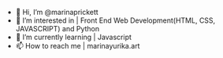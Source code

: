 - 👋 Hi, I’m @marinaprickett
- 👀 I’m interested in | Front End Web Development(HTML, CSS, JAVASCRIPT) and Python
- 🌱 I’m currently learning | Javascript
- 📫 How to reach me | marinayurika.art

<!---
marinaprickett/marinaprickett is a ✨ special ✨ repository because its `README.md` (this file) appears on your GitHub profile.
You can click the Preview link to take a look at your changes.
--->
